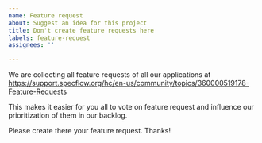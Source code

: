 ```yaml
---
name: Feature request
about: Suggest an idea for this project
title: Don't create feature requests here
labels: feature-request
assignees: ''

---
```


We are collecting all feature requests of all our applications at https://support.specflow.org/hc/en-us/community/topics/360000519178-Feature-Requests

This makes it easier for you all to vote on feature request and influence our prioritization of them in our backlog.

Please create there your feature request. Thanks!
